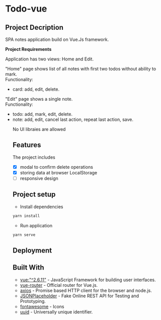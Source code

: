 # Todo-vue

## Project Decription
SPA notes application build on Vue.Js framework.

**Project Requirements**
<p>Application has two views: Home and Edit.</p>
<p>"Home" page shows list of all notes with first two todos without ability to mark.<br/>   
 Functionality:
<ul>
 <li> card: add, edit, delete.</li>
</ul><p/>
<p>"Edit" page shows a single note.<br/>
Functionality:
<ul>
  <li> todo: add, mark, edit, delete. </li>
   <li> note: add, edit, cancel last action, repeat last action, save.</li></p>
No UI libraies are allowed

## Features

The project includes
- [x] modal to confirm delete operations
- [x] storing data at browser LocalStorage
- [ ] responsive design

## Project setup

- Install dependencies
``` bash
yarn install
```

- Run application

``` bash
yarn serve
```

## Deployment



## Built With

- [vue:"^2.6.11"](https://https://vuejs.org/v2/guide/) - JavaScript Framework for building user interfaces.
- [vue-router](https://router.vuejs.org/) - Official router for Vue.js.
- [axios](https://github.com/axios/axios) - Promise based HTTP client for the browser and node.js.
- [JSONPlaceholder](https://jsonplaceholder.typicode.com/) - Fake Online REST API for Testing and Prototyping.
- [fontawesome](https://github.com/FortAwesome/vue-fontawesome) - Icons
- [uuid](https://www.npmjs.com/package/uuid) - Universally unique identifier.



